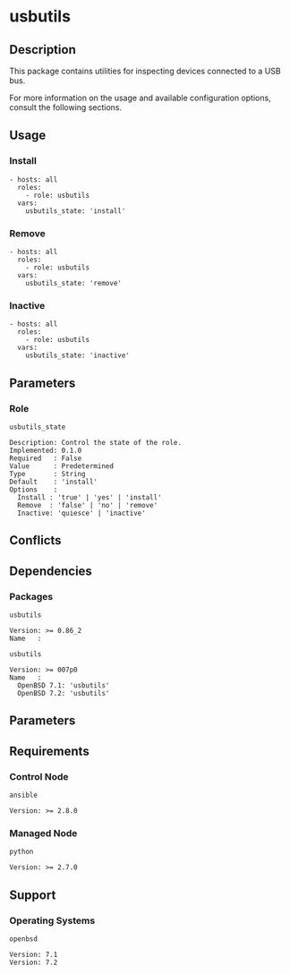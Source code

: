 # usbutils

## Description

This package contains utilities for inspecting devices connected to a USB bus.

For more information on the usage and available configuration options,
consult the following sections.

## Usage

### Install

```
- hosts: all
  roles:
    - role: usbutils
  vars:
    usbutils_state: 'install'
```

### Remove

```
- hosts: all
  roles:
    - role: usbutils
  vars:
    usbutils_state: 'remove'
```

### Inactive

```
- hosts: all
  roles:
    - role: usbutils
  vars:
    usbutils_state: 'inactive'
```

## Parameters

### Role

`usbutils_state`

    Description: Control the state of the role.
    Implemented: 0.1.0
    Required   : False
    Value      : Predetermined
    Type       : String
    Default    : 'install'
    Options    :
      Install : 'true' | 'yes' | 'install'
      Remove  : 'false' | 'no' | 'remove'
      Inactive: 'quiesce' | 'inactive'

## Conflicts

## Dependencies

### Packages

`usbutils`

    Version: >= 0.86_2
    Name   :

`usbutils`

    Version: >= 007p0
    Name   :
      OpenBSD 7.1: 'usbutils'
      OpenBSD 7.2: 'usbutils'

## Parameters

## Requirements

### Control Node

`ansible`

    Version: >= 2.8.0

### Managed Node

`python`

    Version: >= 2.7.0

## Support

### Operating Systems

`openbsd`

    Version: 7.1
    Version: 7.2
